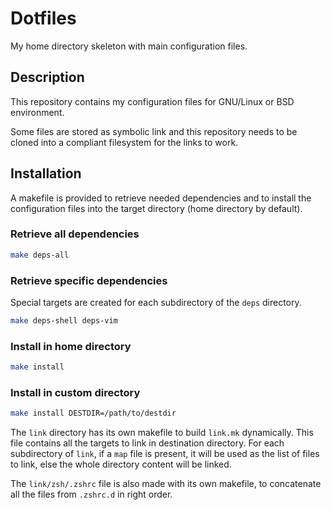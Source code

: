 Dotfiles
========

My home directory skeleton with main configuration files.

Description
-----------

This repository contains my configuration files for GNU/Linux or BSD environment.

Some files are stored as symbolic link and this repository needs to be cloned
into a compliant filesystem for the links to work.

Installation
------------

A makefile is provided to retrieve needed dependencies and to install the
configuration files into the target directory (home directory by default).

### Retrieve all dependencies

```sh
make deps-all
```

### Retrieve specific dependencies

Special targets are created for each subdirectory of the `deps` directory.

```sh
make deps-shell deps-vim
```

### Install in home directory

```sh
make install
```

### Install in custom directory

```sh
make install DESTDIR=/path/to/destdir
```

The `link` directory has its own makefile to build `link.mk` dynamically. This
file contains all the targets to link in destination directory. For each
subdirectory of `link`, if a `map` file is present, it will be used as the list
of files to link, else the whole directory content will be linked.

The `link/zsh/.zshrc` file is also made with its own makefile, to concatenate
all the files from `.zshrc.d` in right order.
